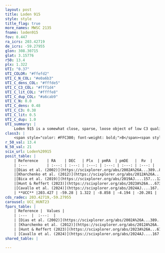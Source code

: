 ```yaml
---
layout: post
title: Loden 915
style: style
title_flag: true
more_names: MWSC 2135
fname: loden915
fov: 0.447
ra_icrs: 203.42719
de_icrs: -59.27955
glon: 308.30715
glat: 3.15776
r50: 13.4
plx: 1.322
UTI: "0.37"
UTI_COLOR: "#ffefd2"
UTI_C_N_COL: "#e0a6b3"
UTI_C_dens_COL: "#fffde5"
UTI_C_C3_COL: "#fff1d4"
UTI_C_lit_COL: "#ffffe8"
UTI_C_dup_COL: "#a6cab9"
UTI_C_N: 0.0
UTI_C_dens: 0.48
UTI_C_C3: 0.38
UTI_C_lit: 0.5
UTI_C_dup: 1.0
UTI_summary: |
    Loden 915 is a somewhat close, sparse, loose object of low C3 quality. It is moderately studied in the literature.<br><br><span style="color: #99180f; font-weight: bold;">Warning: </span>contains less than 25 stars with <i>P>0.5</i> estimated.
class3: |
    <span style="color: #FFC300; font-weight: bold;">B</span><span style="color: red; font-weight: bold;">C</span>
r_50_val: 13.4
N_50_val: 21
scix_url: Loden%20915
posit_table: |
    | Reference    | RA    | DEC   | Plx  | pmRA  | pmDE   |  Rv  |
    | :---         | :---: | :---: | :---: | :---: | :---: | :---: |
    |[Dias et al. (2002)](https://scixplorer.org/abs/2002A%26A...389..871D) | 203.525 | -59.25 | -- | -4.29 | -3.41 | -21.61 |
    |[Kharchenko et al. (2012)](https://scixplorer.org/abs/2012A%26A...543A.156K) | 203.572 | -59.295 | -- | -10.31 | 0.7 | -- |
    |[Bica et al. (2019)](https://scixplorer.org/abs/2019AJ....157...12B) | 203.528 | -59.26 | -- | -- | -- | -- |
    |[Hunt & Reffert (2023)](https://scixplorer.org/abs/2023A%26A...673A.114H) | 203.373 | -59.283 | 1.383 | -8.799 | -4.258 | -23.747 |
    |[Cavallo et al. (2024)](https://scixplorer.org/abs/2024AJ....167...12C) | 205.191 | -58.878 | 1.389 | -- | -- | -- |
    | **UCC** |203.427 | -59.28 | 1.322 | -8.858 | -4.194 | -20.201 | 
cds_radec: 203.42719,-59.27955
carousel: UCC_HUNT23
fpars_table: |
    | Reference |  Values |
    | :---  |  :---:  |
    | [Dias et al. (2002)](https://scixplorer.org/abs/2002A%26A...389..871D) | `E(B-V)=0.15, Dist=500.0, Age=8.44` |
    | [Kharchenko et al. (2012)](https://scixplorer.org/abs/2012A%26A...543A.156K) | `e_bv=0.15, distance=709, log_age=8.445` |
    | [Hunt & Reffert (2023)](https://scixplorer.org/abs/2023A%26A...673A.114H) | `AV50=0.136, diffAV50=0.479, MOD50=9.164, logAge50=8.229` |
    | [Cavallo et al. (2024)](https://scixplorer.org/abs/2024AJ....167...12C) | `AV50=0.33, dMod50=9.17, logAge50=8.63, [Fe/H]50=-0.13` |
shared_table: |
    
---
```

